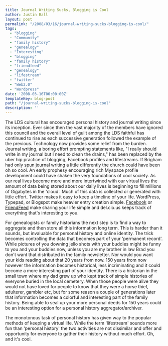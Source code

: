```yaml
---
title: Journal Writing Sucks, Blogging is Cool
author: Justin Ball
layout: post
permalink: "/2008/03/16/journal-writing-sucks-blogging-is-cool/"
tags:
  - "blogging"
  - "Community"
  - "family history"
  - "genealogy"
  - "Interesting"
  - "blogging"
  - "family history"
  - "friendfeed"
  - "genealogy"
  - "lifestream"
  - "twitter"
  - "Web2.0"
  - "Wordpress"
date: '2008-03-16T06:00:00Z'
templateKey: blog-post
path: "/journal-writing-sucks-blogging-is-cool"
description: ''
---
```


The LDS cultural has encouraged personal history and journal writing since its inception. Ever since then the vast majority of the members have ignored this council and the overall level of guilt among the LDS faithful has continued to rise as each successive generation followed the example of the previous. Technology now provides some relief from the burden. Journal writing, a boring effort prompting statements like, "I really should write in my journal but I need to clean the drains," has been replaced by the uber hip practice of blogging, Facebook profiles and lifestreams. If Brigham had only spun journal writing a little differently the church could have been oh so cool. An early prophesy encouraging rich Myspace profile development could have shaken the very foundations of cool society.
As our real lives become more and more intertwined with our virtual lives the amount of data being stored about our daily lives is beginning to fill millions of Gigabytes in the 'cloud'. Much of this data is collected or generated with little effort. Twitter makes it easy to keep a timeline of your life. WordPress, Typepad, or Blogspot make heavier entry creation simple. [Facebook][1] or [FriendFeed][2] make sharing your life simple and del.cio.us keeps track of everything that's interesting to you.

For genealogists or family historians the next step is to find a way to aggregate and then store all this information long term. This is harder than it sounds, but invaluable for personal history and online identity. The trick becomes controlling the data that becomes part of your 'permanent record'. While pictures of you downing jello shots with your buddies might be funny to you and your buddies now, unless you are my brother in law Brad you don't want that distributed in the family newsletter. Nor would you want your kids reading about that 20 years from now. 150 years from now however the information becomes historical, less incriminating and it could become a more interesting part of your identity. There is a historian in the small town where my dad grew up who kept track of simple histories of everyone buried in the local cemetery. When those people were alive they would not have loved for people to know that they were a horse thief, adulterer, gambler etc, but for some reason a couple of generations later that information becomes a colorful and interesting part of the family history. Being able to seal up your more personal deeds for 150 years could be an interesting option for a personal history aggregator/archiver.

The monotonous task of personal history has given way to the popular methods of keeping a virtual life. While the term 'lifestream' sounds more fun than 'personal history' the two activities are not dissimilar and offer and opportunity for everyone to gather their history without much effort. Oh, and it's cool.

 [1]: http://www.facebook.com
 [2]: http://www.friendfeed.com
